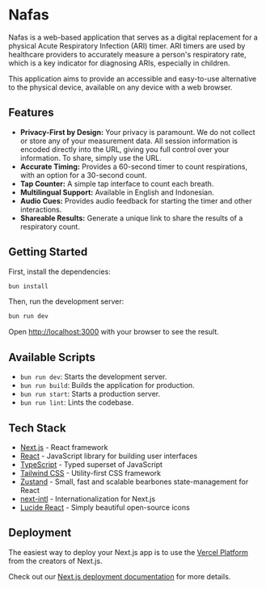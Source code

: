 # Nafas

Nafas is a web-based application that serves as a digital replacement for a physical Acute Respiratory Infection (ARI) timer. ARI timers are used by healthcare providers to accurately measure a person's respiratory rate, which is a key indicator for diagnosing ARIs, especially in children.

This application aims to provide an accessible and easy-to-use alternative to the physical device, available on any device with a web browser.

## Features

*   **Privacy-First by Design:** Your privacy is paramount. We do not collect or store any of your measurement data. All session information is encoded directly into the URL, giving you full control over your information. To share, simply use the URL.
*   **Accurate Timing:** Provides a 60-second timer to count respirations, with an option for a 30-second count.
*   **Tap Counter:** A simple tap interface to count each breath.
*   **Multilingual Support:** Available in English and Indonesian.
*   **Audio Cues:** Provides audio feedback for starting the timer and other interactions.
*   **Shareable Results:** Generate a unique link to share the results of a respiratory count.

## Getting Started

First, install the dependencies:

```bash
bun install
```

Then, run the development server:

```bash
bun run dev
```

Open [http://localhost:3000](http://localhost:3000) with your browser to see the result.

## Available Scripts

*   `bun run dev`: Starts the development server.
*   `bun run build`: Builds the application for production.
*   `bun run start`: Starts a production server.
*   `bun run lint`: Lints the codebase.

## Tech Stack

*   [Next.js](https://nextjs.org/) - React framework
*   [React](https://react.dev/) - JavaScript library for building user interfaces
*   [TypeScript](https://www.typescriptlang.org/) - Typed superset of JavaScript
*   [Tailwind CSS](https://tailwindcss.com/) - Utility-first CSS framework
*   [Zustand](https://zustand-demo.pmnd.rs/) - Small, fast and scalable bearbones state-management for React
*   [next-intl](https://next-intl-docs.vercel.app/) - Internationalization for Next.js
*   [Lucide React](https://lucide.dev/) - Simply beautiful open-source icons

## Deployment

The easiest way to deploy your Next.js app is to use the [Vercel Platform](https://vercel.com/new?utm_medium=default-template&filter=next.js&utm_source=create-next-app&utm_campaign=create-next-app-readme) from the creators of Next.js.

Check out our [Next.js deployment documentation](https://nextjs.org/docs/app/building-your-application/deploying) for more details.
